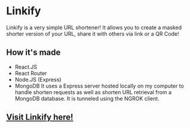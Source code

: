 
# Linkify

Linkify is a very simple URL shortener! It allows you to create a masked shorter version of your URL, share it with others via link or a QR Code!



How it's made
-

- React.JS
- React Router 
- Node.JS (Express)
- MongoDB
It uses a Express server hosted locally on my computer to handle shorten requests as well as shorten URL retrieval from a MongoDB database. It is tunneled using the NGROK client.
## [Visit Linkify here!](https://urlshort-jade.vercel.app/)

